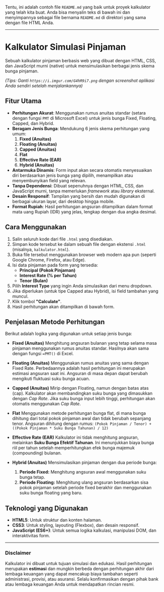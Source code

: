 Tentu, ini adalah contoh file `README.md` yang baik untuk proyek kalkulator yang telah kita buat. Anda bisa menyalin teks di bawah ini dan menyimpannya sebagai file bernama `README.md` di direktori yang sama dengan file HTML Anda.

---

# Kalkulator Simulasi Pinjaman

Sebuah kalkulator pinjaman berbasis web yang dibuat dengan HTML, CSS, dan JavaScript murni (native) untuk mensimulasikan berbagai jenis skema bunga pinjaman.


*(Tips: Ganti `https://i.imgur.com/G4hR9i7.png` dengan screenshot aplikasi Anda sendiri setelah menjalankannya)*

## Fitur Utama

-   **Perhitungan Akurat**: Menggunakan rumus anuitas standar (setara dengan fungsi `PMT` di Microsoft Excel) untuk jenis bunga Fixed, Floating, Capped, dan Hybrid.
-   **Beragam Jenis Bunga**: Mendukung 6 jenis skema perhitungan yang umum:
    1.  **Fixed (Anuitas)**
    2.  **Floating (Anuitas)**
    3.  **Capped (Anuitas)**
    4.  **Flat**
    5.  **Effective Rate (EAR)**
    6.  **Hybrid (Anuitas)**
-   **Antarmuka Dinamis**: Form input akan secara otomatis menyesuaikan diri berdasarkan jenis bunga yang dipilih, menampilkan atau menyembunyikan field yang relevan.
-   **Tanpa Dependensi**: Dibuat sepenuhnya dengan HTML, CSS, dan JavaScript murni, tanpa memerlukan *framework* atau *library* eksternal.
-   **Desain Responsif**: Tampilan yang bersih dan mudah digunakan di berbagai ukuran layar, dari desktop hingga mobile.
-   **Format Rupiah**: Hasil perhitungan angsuran ditampilkan dalam format mata uang Rupiah (IDR) yang jelas, lengkap dengan dua angka desimal.

## Cara Menggunakan

1.  Salin seluruh kode dari file `.html` yang disediakan.
2.  Simpan kode tersebut ke dalam sebuah file dengan ekstensi `.html` (misalnya, `kalkulator.html`).
3.  Buka file tersebut menggunakan browser web modern apa pun (seperti Google Chrome, Firefox, atau Edge).
4.  Isi data pinjaman pada form yang tersedia:
    -   **Principal (Pokok Pinjaman)**
    -   **Interest Rate (% per Tahun)**
    -   **Tenor (Bulan)**
5.  Pilih **Interest Type** yang ingin Anda simulasikan dari menu dropdown.
6.  Jika diperlukan (untuk tipe Capped atau Hybrid), isi field tambahan yang muncul.
7.  Klik tombol **"Calculate"**.
8.  Hasil perhitungan akan ditampilkan di bawah form.

## Penjelasan Metode Perhitungan

Berikut adalah logika yang digunakan untuk setiap jenis bunga:

-   **Fixed (Anuitas)**
    Menghitung angsuran bulanan yang tetap selama masa pinjaman menggunakan rumus anuitas standar. Hasilnya akan sama dengan fungsi `=PMT()` di Excel.

-   **Floating (Anuitas)**
    Menggunakan rumus anuitas yang sama dengan Fixed Rate. Perbedaannya adalah hasil perhitungan ini merupakan estimasi angsuran saat ini. Angsuran di masa depan dapat berubah mengikuti fluktuasi suku bunga acuan.

-   **Capped (Anuitas)**
    Mirip dengan Floating, namun dengan batas atas (cap). Kalkulator akan membandingkan suku bunga yang dimasukkan dengan *Cap Rate*. Jika suku bunga input lebih tinggi, perhitungan akan otomatis menggunakan *Cap Rate*.

-   **Flat**
    Menggunakan metode perhitungan bunga flat, di mana bunga dihitung dari total pokok pinjaman awal dan tidak berubah sepanjang tenor. Angsuran dihitung dengan rumus:
    `(Pokok Pinjaman / Tenor) + ((Pokok Pinjaman * Suku Bunga Tahunan) / 12)`

-   **Effective Rate (EAR)**
    Kalkulator ini tidak menghitung angsuran, melainkan **Suku Bunga Efektif Tahunan**. Ini menunjukkan biaya bunga riil per tahun setelah memperhitungkan efek bunga majemuk (compounding) bulanan.

-   **Hybrid (Anuitas)**
    Mensimulasikan pinjaman dengan dua periode bunga:
    1.  **Periode Fixed:** Menghitung angsuran awal menggunakan suku bunga tetap.
    2.  **Periode Floating:** Menghitung ulang angsuran berdasarkan sisa pokok pinjaman setelah periode fixed berakhir dan menggunakan suku bunga floating yang baru.

## Teknologi yang Digunakan

-   **HTML5**: Untuk struktur dan konten halaman.
-   **CSS3**: Untuk styling, layouting (Flexbox), dan desain responsif.
-   **JavaScript (ES6+)**: Untuk semua logika kalkulasi, manipulasi DOM, dan interaktivitas form.

---

### Disclaimer

Kalkulator ini dibuat untuk tujuan simulasi dan edukasi. Hasil perhitungan merupakan **estimasi** dan mungkin berbeda dengan perhitungan akhir dari lembaga keuangan yang dapat mencakup biaya tambahan seperti administrasi, provisi, atau asuransi. Selalu konfirmasikan dengan pihak bank atau lembaga keuangan Anda untuk mendapatkan rincian resmi.